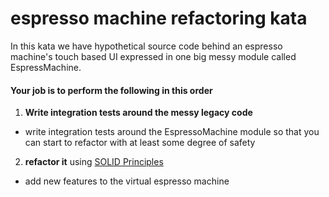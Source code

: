 espresso machine refactoring kata
=================================

In this kata we have hypothetical source code behind an espresso machine's touch based UI expressed in one big messy module called EspressMachine.

#### Your job is to perform the following in this order
1. **Write integration tests around the messy legacy code**
 - write integration tests around the EspressoMachine module so that you can start to refactor with at least some degree of safety

2. **refactor it** using [SOLID Principles](http://butunclebob.com/ArticleS.UncleBob.PrinciplesOfOod)
- add new features to the virtual espresso machine